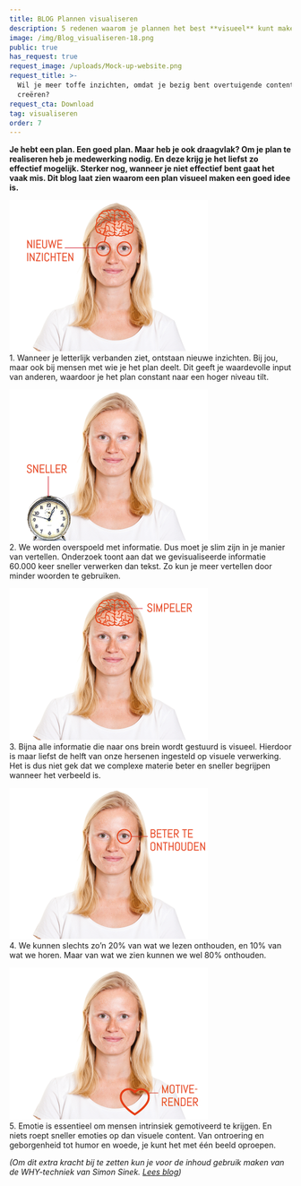 ```yaml
---
title: BLOG Plannen visualiseren
description: 5 redenen waarom je plannen het best **visueel** kunt maken
image: /img/Blog_visualiseren-18.png
public: true
has_request: true
request_image: /uploads/Mock-up-website.png
request_title: >-
  Wil je meer toffe inzichten, omdat je bezig bent overtuigende content te
  creëren?
request_cta: Download
tag: visualiseren
order: 7
---
```


**Je hebt een plan. Een goed plan. Maar heb je ook draagvlak? Om je plan te realiseren heb je medewerking nodig. En deze krijg je het liefst zo effectief mogelijk. Sterker nog, wanneer je niet effectief bent gaat het vaak mis. Dit blog laat zien waarom een plan visueel maken een goed idee is.**

![](/uploads/blog-visualiseren-31.png)<br>1\. Wanneer je letterlijk verbanden ziet, ontstaan nieuwe inzichten. Bij jou, maar ook bij mensen met wie je het plan deelt. Dit geeft je waardevolle input van anderen, waardoor je het plan constant naar een hoger niveau tilt.&nbsp;

![](/uploads/blog-visualiseren-32.png)<br>2\. We worden overspoeld met informatie. Dus moet je slim zijn in je manier van vertellen. Onderzoek toont aan dat we gevisualiseerde informatie 60.000 keer sneller verwerken dan tekst. Zo kun je meer vertellen door minder woorden te gebruiken. &nbsp;

![](/uploads/blog-visualiseren-33.png)<br>3\. Bijna alle informatie die naar ons brein wordt gestuurd is visueel. Hierdoor is maar liefst de helft van onze hersenen ingesteld op visuele verwerking. Het is dus niet gek dat we complexe materie beter en sneller begrijpen wanneer het verbeeld is.&nbsp;

![](/uploads/blog-visualiseren-36.png)<br>4\. We kunnen slechts zo’n 20% van wat we lezen onthouden, en 10% van wat we horen. Maar van wat we zien kunnen we wel 80% onthouden.&nbsp;

![](/uploads/blog-visualiseren-39.png)<br>5\. Emotie is essentieel om mensen intrinsiek gemotiveerd te krijgen. En niets roept sneller emoties op dan visuele content. Van ontroering en geborgenheid tot humor en woede, je kunt het met &eacute;&eacute;n beeld oproepen.

*(Om dit extra kracht bij te zetten kun je voor de inhoud gebruik maken van de WHY-techniek van Simon Sinek. [Lees blog](/blogs/bog-why-methode/))*
